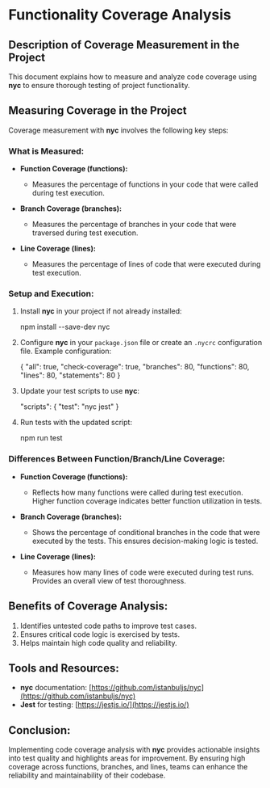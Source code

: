 # Functionality Coverage Analysis

## Description of Coverage Measurement in the Project

This document explains how to measure and analyze code coverage using **nyc** to ensure thorough testing of project functionality.

## Measuring Coverage in the Project

Coverage measurement with **nyc** involves the following key steps:

### What is Measured:

- **Function Coverage (functions):**
  - Measures the percentage of functions in your code that were called during test execution.

- **Branch Coverage (branches):**
  - Measures the percentage of branches in your code that were traversed during test execution.

- **Line Coverage (lines):**
  - Measures the percentage of lines of code that were executed during test execution.

### Setup and Execution:

1. Install **nyc** in your project if not already installed:
   
   npm install --save-dev nyc
   

2. Configure **nyc** in your `package.json` file or create an `.nycrc` configuration file. Example configuration:
  
   {
     "all": true,
     "check-coverage": true,
     "branches": 80,
     "functions": 80,
     "lines": 80,
     "statements": 80
   }
  

3. Update your test scripts to use **nyc**:
  
   "scripts": {
     "test": "nyc jest"
   }
   

4. Run tests with the updated script:
  
   npm run test
  
### Differences Between Function/Branch/Line Coverage:

- **Function Coverage (functions):**
  - Reflects how many functions were called during test execution. Higher function coverage indicates better function utilization in tests.

- **Branch Coverage (branches):**
  - Shows the percentage of conditional branches in the code that were executed by the tests. This ensures decision-making logic is tested.

- **Line Coverage (lines):**
  - Measures how many lines of code were executed during test runs. Provides an overall view of test thoroughness.

## Benefits of Coverage Analysis:

1. Identifies untested code paths to improve test cases.
2. Ensures critical code logic is exercised by tests.
3. Helps maintain high code quality and reliability.

## Tools and Resources:

- **nyc** documentation: [https://github.com/istanbuljs/nyc](https://github.com/istanbuljs/nyc)
- **Jest** for testing: [https://jestjs.io/](https://jestjs.io/)

## Conclusion:

Implementing code coverage analysis with **nyc** provides actionable insights into test quality and highlights areas for improvement. By ensuring high coverage across functions, branches, and lines, teams can enhance the reliability and maintainability of their codebase.

